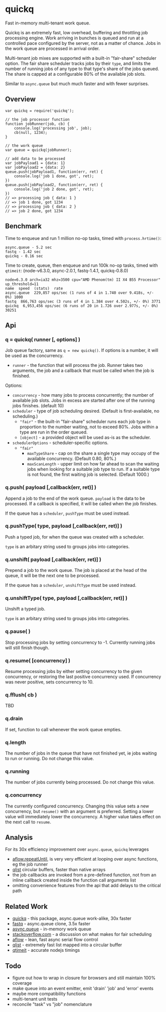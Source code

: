 quickq
======

Fast in-memory multi-tenant work queue.

Quickq is an extremely fast, low overhead, buffering and throttling job processing
engine.  Work arriving in bunches is queued and run at a controlled pace configured
by the server, not as a matter of chance.  Jobs in the work queue are processed in
arrival order.

Multi-tenant job mixes are supported with a built-in "fair-share" scheduler option.
The fair share scheduler tracks jobs by their `type`, and limits the number of running
jobs of any type to that type's share of the jobs queued.  The share is capped
at a configurable 80% of the available job slots.

Similar to `async.queue` but much much faster and with fewer surprises.


Overview
--------

    var quickq = require('quickq');

    // the job processor function
    function jobRunner(job, cb) {
        console.log('processing job', job);
        cb(null, 1234);
    }

    // the work queue
    var queue = quickq(jobRunner);

    // add data to be processed
    var jobPayload1 = {data: 1}
    var jobPayload2 = {data: 2}
    queue.push(jobPayload1, function(err, ret) {
        console.log('job 1 done, got', ret);
    })
    queue.push(jobPayload2, function(err, ret) {
        console.log('job 2 done, got', ret);
    })
    // => processing job { data: 1 }
    // => job 1 done, got 1234
    // => processing job { data: 2 }
    // => job 2 done, got 1234


Benchmark
---------

Time to enqueue and run 1 million no-op tasks, timed with `process.hrtime()`:

    async.queue - 5.2 sec
    fastq - 1.42 sec
    quickq - 0.16 sec

Time to create, queue, then enqueue and run 100k no-op tasks, timed with `qtimeit`:
(node-v6.3.0, async-2.0.1, fastq-1.4.1, quickq-0.8.0)

    node=6.3.0 arch=ia32 mhz=3500 cpu="AMD Phenom(tm) II X4 B55 Processor" up_threshold=11
    name  speed  (stats)  rate
    async.queue  229,857 ops/sec (1 runs of 4 in 1.740 over 9.418s, +/- 0%) 1000
    fastq  866,763 ops/sec (3 runs of 4 in 1.384 over 4.502s, +/- 0%) 3771
    quickq  6,953,456 ops/sec (6 runs of 20 in 1.726 over 2.977s, +/- 0%) 30251


Api
---

### q = quickq( runner [, options] )

Job queue factory, same as `q = new quickq()`.  If options is a number, it will be
used as the concurrency.

- `runner` - the function that will process the job.  Runner takes two arguments,
the job and a callback that must be called when the job is finished.

Options:
- `concurrency` - how many jobs to process concurrently; the number of available job
  slots.  Jobs in excess are started after one of the running jobs finishes. (default 10)
- `scheduler` - type of job scheduling desired.  (Default is first-available, no scheduling.)
    - `"fair"` - the built-in "fair-share" scheduler runs each job type in proportion
      to the number waiting, not to exceed 80%.  Jobs within a type are run in the
      order queued.
    - `[object]` - a provided object will be used as-is as the scheduler.
- `schedulerOptions` - scheduler-specific options.
    - `"fair"`
        - `maxTypeShare` - cap on the share a single type may occupy of the
          available concurrency. (Default 0.80, 80%.)
        - `maxScanLength` - upper limit on how far ahead to scan the waiting jobs
          when looking for a suitable job type to run.  If a suitable type is not found,
          the first waiting job is selected.  (Default 1000.)

### q.push( payload [,callback(err, ret)] )

Append a job to the end of the work queue.  `payload` is the data to be processed.
If a callback is specified, it will be called when the job finishes.

If the queue has a `scheduler`, `pushType` must be used instead.

### q.pushType( type, payload [,callback(err, ret)] )

Push a typed job, for when the queue was created with a scheduler.

`type` is an arbitary string used to groups jobs into categories.

### q.unshift( payload [,callback(err, ret)] )

Prepend a job to the work queue.  The job is placed at the head of the queue, it
will be the next one to be processed.

If the queue has a `scheduler`, `unshiftType` must be used instead.

### q.unshiftType( type, payload [,callback(err, ret)] )

Unshift a typed job.

`type` is an arbitary string used to groups jobs into categories.


### q.pause( )

Stop processing jobs by setting concurrency to -1.  Currently running jobs will
still finish though.

### q.resume( [concurrency] )

Resume processing jobs by either setting concurrency to the given concurrency, or
restoring the last positive concurrency used.  If concurrency was never positive,
sets concurrency to 10.


### q.fflush( cb )

TBD

### q.drain

If set, function to call whenever the work queue empties.

### q.length

The number of jobs in the queue that have not finished yet, ie jobs waiting to run
or running.  Do not change this value.

### q.running

The number of jobs currently being processed.  Do not change this value.

### q.concurrency

The currently configured concurrency.  Changing this value sets a new concurrency,
but `resume()` with an argument is preferred.  Setting a lower value will immediately
lower the concurrency.  A higher value takes effect on the next call to `resume`.


Analysis
--------

For its 30x efficiency improvement over `async.queue`, `quickq` leverages
- [aflow.repeatUntil](https://npmjs.org/package/aflow), is very very efficient at
  looping over async functions, eg the job runner
- [qlist](https://npmjs.org/package/qlist) circular buffers, faster than native arrays
- the job callbacks are invoked from a pre-defined function, not from an inline
  callback created inside the function call arguments list
- omitting convenience features from the api that add delays to the critical path


Related Work
------------

- [quickq](https://github.com/andrasq/node-quickq) - this package, async.queue work-alike, 30x faster
- [fastq](https://npmjs.org/package/fastq) - async.queue clone, 3.5x faster
- [async.queue](https://npmjs.org/package/async) - in-memory work queue
- [stackoverflow.com](http://stackoverflow.com/questions/28388281/job-scheduling-algorithm-for-cluster/28389114#28389114) -
  a discussion on what makes for fair scheduling
- [aflow](https://npmjs.org/package/aflow) - lean, fast async serial flow control
- [qlist](https://npmjs.org/package/qlist) - extremely fast list mapped into a circular buffer
- [qtimeit](https://npmjs.org/package/qtimeit) - accurate nodejs timings


Todo
----

- figure out how to wrap in closure for browsers and still maintain 100% coverage
- make queue into an event emitter, emit 'drain' 'job' and 'error' events
- maybe more compatibility functions
- multi-tenant unit tests
- reconcile "task" vs "job" nomenclature
